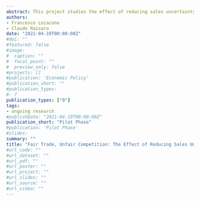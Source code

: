 ```yaml
---
abstract: This project studies the effect of reducing sales uncertainty on farmers’ earnings and competition among purchasers. We partner with the largest purchaser of vanilla in Uganda in 10 districts. The agribusiness promotes organic farming and fair trade and represents the best buyer for vanilla farmers. Yet, the presence of several middle-men and the uncertainty around the international market usually press farmers into selling their products at a lower price. We collected descriptive evidence that (i) middle-men are systematically purchasing vanilla before the legal date set by the Ugandan government and (ii) farmers sell prior receiving the offers fulfilling the legal requirements.  
authors:
- Francesco Loiacono
- Claude Raisaro
date: "2022-04-19T00:00:00Z"
#doi: ""
#featured: false
#image:
#  caption: ""
#  focal_point: ""
#  preview_only: false
#projects: []
#publication: 'Economic Policy'
#publication_short: ""
#publication_types:
#- 7
publication_types: ["0"]
tags: 
- ongoing research
#publishDate: "2021-04-19T00:00:00Z"
publication_short: "Pilot Phase"
#publication: 'Pilot Phase'
#slides:
summary: ""
title: "Fair Trade, Unfair Competition: The Effect of Reducing Sales Uncertainty on Farmers’ Production"
#url_code: ""
#url_dataset: ""
#url_pdf: ""
#url_poster: ""
#url_project: ""
#url_slides: ""
#url_source: ""
#url_video: ""
---
```

